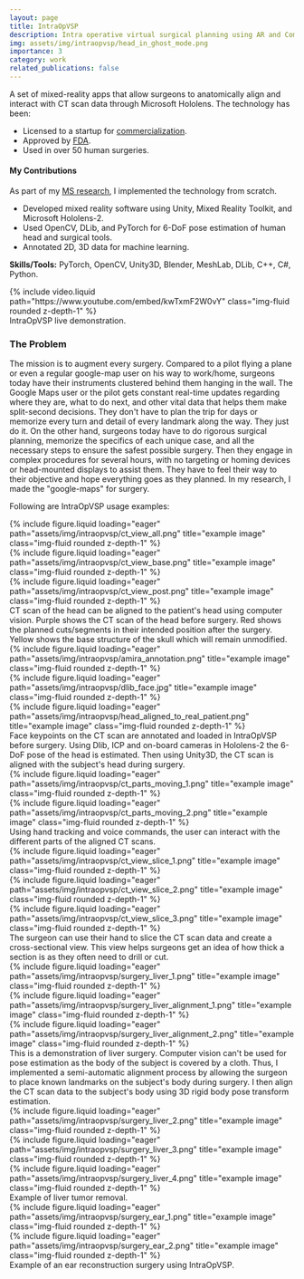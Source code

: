 ```yaml
---
layout: page
title: IntraOpVSP
description: Intra operative virtual surgical planning using AR and Computer Vision.
img: assets/img/intraopvsp/head_in_ghost_mode.png
importance: 3
category: work
related_publications: false
---
```


A set of mixed-reality apps that allow surgeons to anatomically align and interact with CT scan data through Microsoft Hololens. The technology has been:  
* Licensed to a startup for [commercialization](https://www.xironetic.com/).
* Approved by [FDA](https://www.businesswire.com/news/home/20221114005198/en/Xironetic-Receives-FDA-Clearance-for-Augmented-Reality-Surgical-Software).
* Used in over 50 human surgeries.

#### My Contributions
As part of my [MS research](https://shareok.org/handle/11244/332567), I implemented the technology from scratch.
* Developed mixed reality software using Unity, Mixed Reality Toolkit, and Microsoft Hololens-2.
* Used OpenCV, DLib, and PyTorch for 6-DoF pose estimation of human head and surgical tools.
* Annotated 2D, 3D data for machine learning.

**Skills/Tools:** PyTorch, OpenCV, Unity3D, Blender, MeshLab, DLib, C++, C#, Python.

<div class="row">
    <div class="col-sm mt-3 mt-md-0">
        {% include video.liquid path="https://www.youtube.com/embed/kwTxmF2W0vY" class="img-fluid rounded z-depth-1" %}
    </div>
</div>
<div class="caption">
    IntraOpVSP live demonstration.
</div>


<!-- Problem Description -->
### The Problem
The mission is to augment every surgery. Compared to a pilot flying a plane or even a regular google-map user on his way to work/home, surgeons today have their instruments clustered behind them hanging in the wall. The Google Maps user or the pilot gets constant real-time updates regarding where they are, what to do next, and other vital data that helps them make split-second decisions. They don't have to plan the trip for days or memorize every turn and detail of every landmark along the way. They just do it. On the other hand, surgeons today have to do rigorous surgical planning, memorize the specifics of each unique case, and all the necessary steps to ensure the safest possible surgery. Then they engage in complex procedures for several hours, with no targeting or homing devices or head-mounted displays to assist them. They have to feel their way to their objective and hope everything goes as they planned. In my research, I made the "google-maps" for surgery.

Following are IntraOpVSP usage examples:

<!-- CT Before After Views -->
<div class="row">
    <div class="col-sm mt-3 mt-md-0">
        {% include figure.liquid loading="eager" path="assets/img/intraopvsp/ct_view_all.png" title="example image" class="img-fluid rounded z-depth-1" %}
    </div>
    <div class="col-sm mt-3 mt-md-0">
        {% include figure.liquid loading="eager" path="assets/img/intraopvsp/ct_view_base.png" title="example image" class="img-fluid rounded z-depth-1" %}
    </div>
    <div class="col-sm mt-3 mt-md-0">
        {% include figure.liquid loading="eager" path="assets/img/intraopvsp/ct_view_post.png" title="example image" class="img-fluid rounded z-depth-1" %}
    </div>
</div>
<div class="caption">
    CT scan of the head can be aligned to the patient's head using computer vision. Purple shows the CT scan of the head before surgery. Red shows the planned cuts/segments in their intended position after the surgery. Yellow shows the base structure of the skull which will remain unmodified.
</div>


<!-- Vision -->
<div class="row">
    <div class="col-sm mt-3 mt-md-0">
        {% include figure.liquid loading="eager" path="assets/img/intraopvsp/amira_annotation.png" title="example image" class="img-fluid rounded z-depth-1" %}
    </div>
    <div class="col-sm mt-3 mt-md-0">
        {% include figure.liquid loading="eager" path="assets/img/intraopvsp/dlib_face.jpg" title="example image" class="img-fluid rounded z-depth-1" %}
    </div>
    <div class="col-sm mt-3 mt-md-0">
        {% include figure.liquid loading="eager" path="assets/img/intraopvsp/head_aligned_to_real_patient.png" title="example image" class="img-fluid rounded z-depth-1" %}
    </div>
</div>
<div class="caption">
    Face keypoints on the CT scan are annotated and loaded in IntraOpVSP before surgery. Using Dlib, ICP and on-board cameras in Hololens-2 the 6-DoF pose of the head is estimated. Then using Unity3D, the CT scan is aligned with the subject's head during surgery.
</div>


<!-- CT Parts Moving-->
<div class="row">
    <div class="col-sm mt-3 mt-md-0">
        {% include figure.liquid loading="eager" path="assets/img/intraopvsp/ct_parts_moving_1.png" title="example image" class="img-fluid rounded z-depth-1" %}
    </div>
    <div class="col-sm mt-3 mt-md-0">
        {% include figure.liquid loading="eager" path="assets/img/intraopvsp/ct_parts_moving_2.png" title="example image" class="img-fluid rounded z-depth-1" %}
    </div>
</div>
<div class="caption">
    Using hand tracking and voice commands, the user can interact with the different parts of the aligned CT scans.
</div>


<!-- CT Slice Views -->
<div class="row">
    <div class="col-sm mt-3 mt-md-0">
        {% include figure.liquid loading="eager" path="assets/img/intraopvsp/ct_view_slice_1.png" title="example image" class="img-fluid rounded z-depth-1" %}
    </div>
    <div class="col-sm mt-3 mt-md-0">
        {% include figure.liquid loading="eager" path="assets/img/intraopvsp/ct_view_slice_2.png" title="example image" class="img-fluid rounded z-depth-1" %}
    </div>
    <div class="col-sm mt-3 mt-md-0">
        {% include figure.liquid loading="eager" path="assets/img/intraopvsp/ct_view_slice_3.png" title="example image" class="img-fluid rounded z-depth-1" %}
    </div>
</div>
<div class="caption">
    The surgeon can use their hand to slice the CT scan data and create a cross-sectional view. This view helps surgeons get an idea of how thick a section is as they often need to drill or cut.
</div>



<!-- Liver Surgery -->
<div class="row">
    <div class="col-sm mt-3 mt-md-0">
        {% include figure.liquid loading="eager" path="assets/img/intraopvsp/surgery_liver_1.png" title="example image" class="img-fluid rounded z-depth-1" %}
    </div>
    <div class="col-sm mt-3 mt-md-0">
        {% include figure.liquid loading="eager" path="assets/img/intraopvsp/surgery_liver_alignment_1.png" title="example image" class="img-fluid rounded z-depth-1" %}
    </div>
    <div class="col-sm mt-3 mt-md-0">
        {% include figure.liquid loading="eager" path="assets/img/intraopvsp/surgery_liver_alignment_2.png" title="example image" class="img-fluid rounded z-depth-1" %}
    </div>
</div>
<div class="caption">
    This is a demonstration of liver surgery. Computer vision can't be used for pose estimation as the body of the subject is covered by a cloth. Thus, I implemented a semi-automatic alignment process by allowing the surgeon to place known landmarks on the subject's body during surgery. I then align the CT scan data to the subject's body using 3D rigid body pose transform estimation.
</div>

<!-- Liver Surgery Tumor -->
<div class="row">
    <div class="col-sm mt-3 mt-md-0">
        {% include figure.liquid loading="eager" path="assets/img/intraopvsp/surgery_liver_2.png" title="example image" class="img-fluid rounded z-depth-1" %}
    </div>
    <div class="col-sm mt-3 mt-md-0">
        {% include figure.liquid loading="eager" path="assets/img/intraopvsp/surgery_liver_3.png" title="example image" class="img-fluid rounded z-depth-1" %}
    </div>
    <div class="col-sm mt-3 mt-md-0">
        {% include figure.liquid loading="eager" path="assets/img/intraopvsp/surgery_liver_4.png" title="example image" class="img-fluid rounded z-depth-1" %}
    </div>
</div>
<div class="caption">
    Example of liver tumor removal. 
</div>


<!-- Ear Reconstruction Surgery -->
<div class="row">
    <div class="col-sm mt-3 mt-md-0">
        {% include figure.liquid loading="eager" path="assets/img/intraopvsp/surgery_ear_1.png" title="example image" class="img-fluid rounded z-depth-1" %}
    </div>
    <div class="col-sm mt-3 mt-md-0">
        {% include figure.liquid loading="eager" path="assets/img/intraopvsp/surgery_ear_2.png" title="example image" class="img-fluid rounded z-depth-1" %}
    </div>
</div>
<div class="caption">
    Example of an ear reconstruction surgery using IntraOpVSP.
</div>


<!-- <div class="row">
    <div class="col-sm mt-3 mt-md-0">
        {% include figure.liquid loading="eager" path="assets/img/intraopvsp/" title="example image" class="img-fluid rounded z-depth-1" %}
    </div>
    <div class="col-sm mt-3 mt-md-0">
        {% include figure.liquid loading="eager" path="assets/img/intraopvsp/" title="example image" class="img-fluid rounded z-depth-1" %}
    </div>
    <div class="col-sm mt-3 mt-md-0">
        {% include figure.liquid loading="eager" path="assets/img/intraopvsp/" title="example image" class="img-fluid rounded z-depth-1" %}
    </div>
</div>
<div class="caption">

</div> -->
